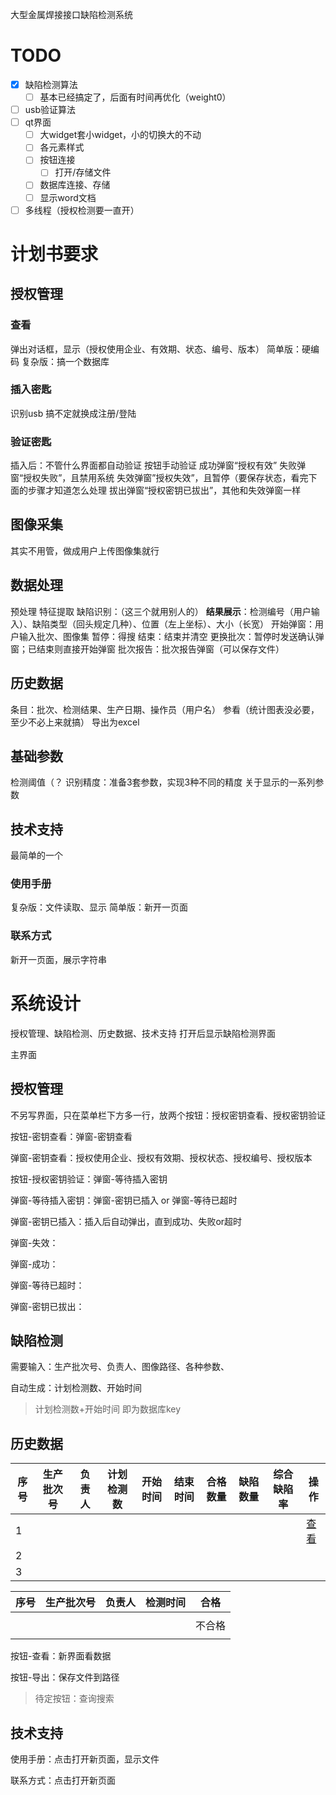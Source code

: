 大型金属焊接接口缺陷检测系统

# TODO

- [x] 缺陷检测算法 
  - [ ] 基本已经搞定了，后面有时间再优化（weight0）

- [ ]  usb验证算法
- [ ] qt界面
  - [ ] 大widget套小widget，小的切换大的不动
  - [ ] 各元素样式
  - [ ] 按钮连接
    - [ ] 打开/存储文件

  - [ ] 数据库连接、存储
  - [ ] 显示word文档

- [ ] 多线程（授权检测要一直开）

# 计划书要求

## 授权管理
### 查看
弹出对话框，显示（授权使用企业、有效期、状态、编号、版本）
简单版：硬编码
复杂版：搞一个数据库
### 插入密匙
识别usb
搞不定就换成注册/登陆

### 验证密匙
插入后：不管什么界面都自动验证
按钮手动验证
成功弹窗“授权有效”
失败弹窗“授权失败”，且禁用系统
失效弹窗”授权失效”，且暂停（要保存状态，看完下面的步骤才知道怎么处理
拔出弹窗“授权密钥已拔出”，其他和失效弹窗一样
## 图像采集
其实不用管，做成用户上传图像集就行
## 数据处理
预处理
特征提取
缺陷识别：（这三个就用别人的）
**结果展示**：检测编号（用户输入）、缺陷类型（回头规定几种）、位置（左上坐标）、大小（长宽）
开始弹窗：用户输入批次、图像集
暂停：得搜
结束：结束并清空
更换批次：暂停时发送确认弹窗；已结束则直接开始弹窗
批次报告：批次报告弹窗（可以保存文件）

## 历史数据
条目：批次、检测结果、生产日期、操作员（用户名）
参看（统计图表没必要，至少不必上来就搞）
导出为excel

## 基础参数
检测阈值（？
识别精度：准备3套参数，实现3种不同的精度
关于显示的一系列参数
## 技术支持
最简单的一个
### 使用手册
复杂版：文件读取、显示
简单版：新开一页面
### 联系方式
新开一页面，展示字符串
# 系统设计

授权管理、缺陷检测、历史数据、技术支持
打开后显示缺陷检测界面

主界面

## 授权管理

不另写界面，只在菜单栏下方多一行，放两个按钮：授权密钥查看、授权密钥验证

按钮-密钥查看：弹窗-密钥查看

弹窗-密钥查看：授权使用企业、授权有效期、授权状态、授权编号、授权版本

按钮-授权密钥验证：弹窗-等待插入密钥

弹窗-等待插入密钥：弹窗-密钥已插入 or 弹窗-等待已超时

弹窗-密钥已插入：插入后自动弹出，直到成功、失败or超时

弹窗-失效：

弹窗-成功：

弹窗-等待已超时：

弹窗-密钥已拔出：

## 缺陷检测

需要输入：生产批次号、负责人、图像路径、各种参数、

自动生成：计划检测数、开始时间

> 计划检测数+开始时间 即为数据库key

## 历史数据

| 序号 | 生产批次号 | 负责人 | 计划检测数 | 开始时间 | 结束时间 | 合格数量 | 缺陷数量 | 综合缺陷率 | 操作        |
| ---- | ---------- | ------ | ---------- | -------- | -------- | -------- | -------- | ---------- | ----------- |
| 1    |            |        |            |          |          |          |          |            | <u>查看</u> |
| 2    |            |        |            |          |          |          |          |            |             |
| 3    |            |        |            |          |          |          |          |            |             |

| 序号 | 生产批次号 | 负责人 | 检测时间 | 合格   |
| ---- | ---------- | ------ | -------- | ------ |
|      |            |        |          |        |
|      |            |        |          | 不合格 |
|      |            |        |          |        |

按钮-查看：新界面看数据

按钮-导出：保存文件到路径

> 待定按钮：查询搜索

## 技术支持

使用手册：点击打开新页面，显示文件

联系方式：点击打开新页面